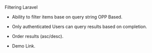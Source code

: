 Filtering Laravel

-   Ability to filter items base on query string OPP Based.
-   Only authenticated Users can query results based on completion.
-   Order results (asc/desc).

-   Demo Link.
